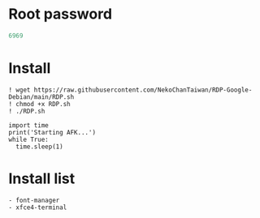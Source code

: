 # Root password
```py
6969
```

# Install
```shell
! wget https://raw.githubusercontent.com/NekoChanTaiwan/RDP-Google-Debian/main/RDP.sh
! chmod +x RDP.sh
! ./RDP.sh

import time
print('Starting AFK...')
while True:
  time.sleep(1)
```

# Install list
```
- font-manager
- xfce4-terminal
```